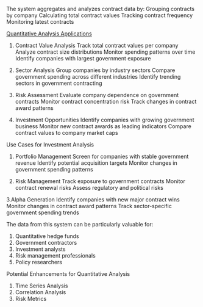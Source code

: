 The system aggregates and analyzes contract data by:
Grouping contracts by company
Calculating total contract values
Tracking contract frequency
Monitoring latest contracts



[Quantitative Analysis Applications](future)
1. Contract Value Analysis
Track total contract values per company
Analyze contract size distributions
Monitor spending patterns over time
Identify companies with largest government exposure

2. Sector Analysis
Group companies by industry sectors
Compare government spending across different industries
Identify trending sectors in government contracting

3. Risk Assessment
Evaluate company dependence on government contracts
Monitor contract concentration risk
Track changes in contract award patterns

4. Investment Opportunities
Identify companies with growing government business
Monitor new contract awards as leading indicators
Compare contract values to company market caps


Use Cases for Investment Analysis
1. Portfolio Management
Screen for companies with stable government revenue
Identify potential acquisition targets
Monitor changes in government spending patterns

2. Risk Management
Track exposure to government contracts
Monitor contract renewal risks
Assess regulatory and political risks

3.Alpha Generation
Identify companies with new major contract wins
Monitor changes in contract award patterns
Track sector-specific government spending trends

The data from this system can be particularly valuable for:
1. Quantitative hedge funds
2. Government contractors
3. Investment analysts
4. Risk management professionals
5. Policy researchers

Potential Enhancements for Quantitative Analysis
1. Time Series Analysis
2. Correlation Analysis
3. Risk Metrics